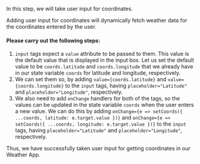 In this step, we will take user input for coordinates.

Adding user input for coordinates will dynamically fetch weather data for the coordinates entered by the user.

#### Please carry out the following steps:

1. `input` tags expect a `value` attribute to be passed to them. This value is the default value that is displayed in the input box. Let us set the default value to be `coords.latitude` and `coords.longitude` that we already have in our state variable `coords` for latitude and longitude, respectively.
2. We can set them so, by adding `value={coords.latitude}` and `value={coords.longitude}` to the `input` tags, having `placeholder="Latitude"` and `placeholder="Longitude"`, respectively.
3. We also need to add `onChange` handlers for both of the tags, so the values can be updated in the state variable `coords` when the user enters a new value. We can do this by adding `onChange={e => setCoords({ ...coords, latitude: e.target.value })}` and `onChange={e => setCoords({ ...coords, longitude: e.target.value })}` to the `input` tags, having `placeholder="Latitude"` and `placeholder="Longitude"`, respectively.

Thus, we have successfully taken user input for getting coordinates in our Weather App.
